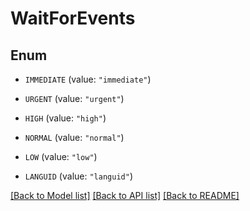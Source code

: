 # WaitForEvents

## Enum


* `IMMEDIATE` (value: `"immediate"`)

* `URGENT` (value: `"urgent"`)

* `HIGH` (value: `"high"`)

* `NORMAL` (value: `"normal"`)

* `LOW` (value: `"low"`)

* `LANGUID` (value: `"languid"`)


[[Back to Model list]](../README.md#documentation-for-models) [[Back to API list]](../README.md#documentation-for-api-endpoints) [[Back to README]](../README.md)


